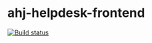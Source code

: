 # ahj-helpdesk-frontend
[![Build status](https://ci.appveyor.com/api/projects/status/lt5rsduyljs878u1?svg=true)](https://ci.appveyor.com/project/Milfagirl/ahj-helpdesk-frontend)
